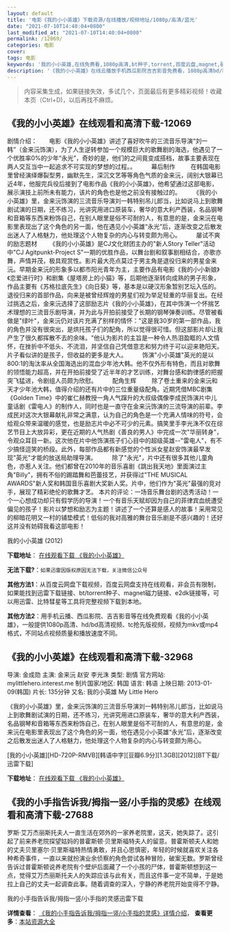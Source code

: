 ```yaml
---
layout: default
title: '电影《我的小小英雄》下载资源/在线播放/视频地址/1080p/高清/蓝光'
date: "2021-07-10T14:40:04+0800"
last_modified_at: "2021-07-10T14:40:04+0800"
permalink: /12069/
categories: 电影
cover:
tags: 电影
keywords: '我的小小英雄,在线免费看,1080p高清,bt种子,torrent,百度云盘,magnet,磁力链,迅雷下载资源'
description: '《我的小小英雄》在线云播放手机西瓜影院吉吉影音免费看，1080p高清bd/hd未删减完整版和tc抢先枪版，mkv/mp4格式，附带bt/torrent种子、magnet/磁力链、百度云盘、网盘资源迅雷下载链接'
---
```


>内容采集生成，如果链接失效，多试几个，页面最后有更多精彩视频！收藏本页（Ctrl+D)，以后再找不麻烦。


## 《我的小小英雄》在线观看和高清下载-12069

剧情介绍：　　电影《我的小小英雄》讲述了喜好吹牛的三流音乐导演“刘一韩”（金来沅饰演），为了人生逆转参加一个规模巨大的歌舞剧的海选，他遇见了一个优胜率0%的少年“永光”，奇妙的是，他们的之间竟变成搭档，故事主要表现在两人交互当中一起追求不可实现的梦想的过程。。  　　幕后制作  　　在韩国电影里曾经演绎爆裂型男，幽默先生，深沉文艺等等角色气质的金来沅，阔别大银幕已近4年，他服完兵役后接到了电影作品《我的小小英雄》，他希望通过这部电影，展示演技上前所未有能力，该片的角色也是他之前没有接触过的。  　　《我的小小英雄》里，金来沅饰演的三流音乐导演刘一韩特别吊儿郎当，比如说马上到歌舞剧试演的日期，还不练习，光讲究用进口原装车，奢华的意大利产西装，名品钢琴和音箱等东西来粉饰自己，在别人眼里是俗不可耐的人，有意思的是，金来沅在电影里表现出了这个角色的另一面，他在遇见小小英雄“永光”后，逐渐改变之后散发出迷人了人格魅力，他处理这个人物复杂的内心与转变颇为用心。  　　屡试不爽的励志题材  　　《我的小小英雄》是CJ文化财团主办的"新人Story Teller"活动中"CJ Agitpunkt-Project S"一期的优胜作品，以舞台剧和叙事剧相结合，亦歌亦舞，声情并茂，极具观赏性。影片最大亮点莫过于男主角是退役归来的男星金来沅。早期金来沅的形象多以都市阳光青年为主，主要作品有电影《我的小小新娘》《恋爱进行时》和剧集《屋塔房上的小猫》等，后期他逐渐转向成熟的男子形象，作品主要有《苏格拉底先生》《向日葵》等，基本是以硬汉形象暂别艺坛入伍的。退役归来的首部作品，向来是被曾经辉煌的男星们视为举足轻重的华丽复出。在经过挑选之后，金来沅选择了这部励志片《我的小小英雄》，在其中饰演一个怀揣艺术理想的三流音乐剧导演，并为此与开拍前接受了长期的钢琴弹奏训练。尽管被看做是"绿叶"，金来沅仍对该片充满了别样的情怀："这是我30岁的第一部作品，我的角色并没有很突出，是烘托孩子们的配角，所以觉得很可惜。但这部影片却让我产生了很久都挥散不去的余味。"他认为影片的主旨是一种令人热泪盈眶的人文情怀，在挫折中不低头、不流泪，并坚信自己凭借意志和努力终于可以迎来艳阳天。片子看似讲的是孩子，但收益的更多是大人。  　　饰演"小小英雄"英光的是以800:1的淘汰率从全国海选出的混血少年池大韩。他不仅外形有特色，而且对歌舞的领悟能力超高，并在开拍前接受了近半年的才艺训练，对舞台感和韵律感的把握突飞猛进，令剧组人员颇为欣慰。  　　配角生辉  　　除了卷土重来的金来沅和天才少年池大韩，值得介绍的还有片中的三位重量级配角。近期凭借MBC剧集《Golden Time》中的崔仁赫教授一角人气蹿升的大叔级偶像李成民饰演片中儿童话剧《雷电人》的制作人，同时也是一直守在金来沅饰演的三流导演的前辈。李成民对这次大银幕献礼非常之满意，认为自己的角色是一个充满人情味的符号，会给观众带来温暖的感觉，也是励志片中必不可少的元素。搞笑里手李光洙不仅在综艺节目上大放异彩，更在近期的人气热剧《善良的男人》中完成一次"华丽转身"，令观众耳目一新。这次他在片中他饰演孩子们心目中的超级英雄--"雷电人"，有不少搞怪逗笑的桥段。此外，每部作品都有新感觉的个性派女星赵安饰演最早发现"英光"才能的放送局助理导演。  　　除了"永光"，片中还有很多其他儿童角色，亦惹人关注。他们都曾在2010年的音乐喜剧《跳出我天地》里面演过主角"Billy"，拥有不俗的踢踏舞和芭蕾技艺，并获得过"THE MUSICAL AWARDS"新人奖和韩国音乐喜剧大奖新人奖。片中，他们作为"英光"最强的竞对手，展现了精彩绝伦的歌舞才艺。 本片的评论：一场音乐舞台剧的选秀活动！一个一心想成功却只有假学历的导演！一个有音乐天赋却因为自己的菲律宾血统遭受偏见的孩子！影片以梦想和励志为主题！讲述了一个还算是感人的故事！采用常见的柳暗花明又一村的铺垫模式！低俗的我对高雅的舞台音乐剧是不感兴趣的！还好这并没有妨碍我看这部电影！


我的小小英雄 (2012)

**下载地址**： [在线观看下载 《我的小小英雄》](https://www.btbtdy.me/btdy/dy7250.html) 


**无法下载?**：`如果迅雷因版权原因无法下载，关注微信公众号 `

**其他方法1**：从百度云网盘下载视频，百度云网盘支持在线观看，非会员有限制，如果能找到迅雷下载链接、bt/torrent种子、magnet磁力链接、e2dk链接等，可以用迅雷、比特彗星等工具将完整视频下载到本地。

**其他方法2**：用手机云播、西瓜影院、吉吉影音等在线免费观看《我的小小英雄》，一般提供1080p高清、hd/bd高清视频、tc抢先版视频，视频为mkv或mp4格式，不同站点视频质量和播放速度不同。


## 《我的小小英雄》在线观看和高清下载-32968

导演: 金成勋 主演: 金来沅 赵安 李光洙 类型: 剧情 官方网站: mylittlehero.interest.me 制片国家/地区: 韩国 语言: 韩语 上映日期: 2013-01-09(韩国) 片长: 135分钟 又名: 我的小英雄 My Little Hero

《我的小小英雄》里，金来沅饰演的三流音乐导演刘一韩特别吊儿郎当，比如说马上到歌舞剧试演的日期，还不练习，光讲究用进口原装车，奢华的意大利产西装，名品钢琴和音箱等东西来粉饰自己，在别人眼里是俗不可耐的人，有意思的是，金来沅在电影里表现出了这个角色的另一面，他在遇见小小英雄“永光”后，逐渐改变之后散发出迷人了人格魅力，他处理这个人物复杂的内心与转变颇为用心。


[我的小小英雄][HD-720P-RMVB][韩语中字][豆瓣6.9分][1.3GB][2012][BT下载/迅雷下载]

**下载地址**： [在线观看下载 《我的小小英雄》](https://www.btdx8.com/torrent/my_little_hero_2012.html) 


## 《我的小手指告诉我/拇指一竖/小手指的灵感》在线观看和高清下载-27688

罗斯·艾万杰丽斯托夫人一直生活在郊外的一家养老院里，这天，她失踪了。这引起了前来养老院探望姑妈的普霍斯顿&middot;贝里斯福特夫人的留意。普霍斯顿夫人和她的丈夫贝里塞尔·贝里斯福特热情勇敢，并且心思慎密，年轻的时候就喜欢关注各种希奇事件，一直以来就扮演业余侦察的角色尝试各种冒险，破案无数。罗斯曾经告诉过普霍斯顿说养老院有个壁炉后面藏了一个小孩的尸体，普霍斯顿想到这一点，觉得艾万杰丽斯托夫人的失踪应该与此有关，而且这件事一定不简单，于是她拉上自己的丈夫一起调查此事。随着调查的深入，宁静的养老院开始变得不宁静。


我的小手指告诉我/拇指一竖/小手指的灵感迅雷下载

**详情查看**： [《我的小手指告诉我/拇指一竖/小手指的灵感》详情介绍](/movie/27688/)， **查看更多**：[本站资源大全](/movie/t/all/)

